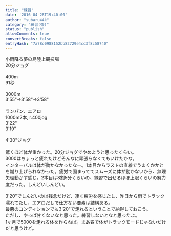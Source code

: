 ```yaml
---
title: "練習"
date: '2016-04-28T19:40:00'
author: "subaru44k"
category: "練習(強)"
status: "publish"
allowComments: true
convertBreaks: false
entryHash: "7a78c0988152bb82729e4cc3f8c58740"
---
```

小雨降る夢の島陸上競技場<br>
20分ジョグ<br>
<br>
400m<br>
91秒<br>
<br>
3000m<br>
3'55"→3'58"→3'58"<br>
<br>
ランパン、エアロ<br>
1000m2本, r.400jog<br>
3'22"<br>
3'19"<br>
<br>
4'30"ジョグ<br>
<br>
驚くほど体が重かった。20分ジョグでやめようと思ったくらい。<br>
3000はちょっと疲れたけどそんなに頑張らなくてもいけたかな。<br>
インターバルは体が動かなかったなー。1本目からラストの直線でうまくかかとを蹴り上げられなかった。疲労で固まっててスムーズに体が動かないから、無理矢理動かす感じ。2本目は8割5分くらいの、練習で出せるほぼ上限くらいの努力度だった。しんどいしんどい。<br>
<br>
3'20"でしんどいのは残念だけど、凄く疲労を感じたし、昨日から雨でトラック濡れてたし、エアロだしで仕方ない要素は結構ある。<br>
最悪のコンディションでも3'20"で走れるということで納得しておこう。<br>
ただし、やっぱ甘くないなと思った。練習しないとなと思ったよ。<br>
1ヶ月で5000を走れる体を作らねば。まあ春で体がトラックモードじゃないだけだと思うけど。
